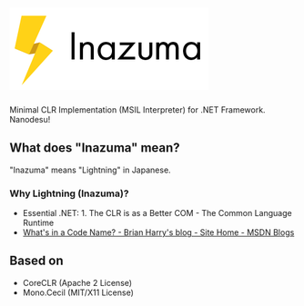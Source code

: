 # ![Inazuma](Resources/Inazuma.png)

Minimal CLR Implementation (MSIL Interpreter) for .NET Framework. Nanodesu!

## What does "Inazuma" mean?
"Inazuma" means "Lightning" in Japanese.

### Why Lightning (Inazuma)?
- Essential .NET: 1. The CLR is as a Better COM - The Common Language Runtime 
- [What's in a Code Name? - Brian Harry's blog - Site Home - MSDN Blogs](http://blogs.msdn.com/b/bharry/archive/2006/12/20/what-s-in-a-code-name.aspx)

## Based on
- CoreCLR (Apache 2 License)
- Mono.Cecil (MIT/X11 License)
